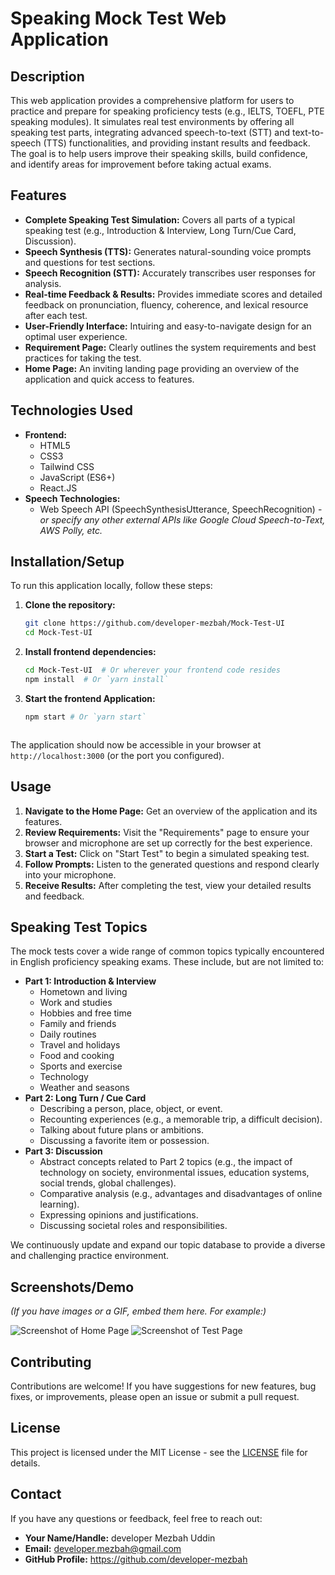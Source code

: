 # Speaking Mock Test Web Application

## Description

This web application provides a comprehensive platform for users to practice and prepare for speaking proficiency tests (e.g., IELTS, TOEFL, PTE speaking modules). It simulates real test environments by offering all speaking test parts, integrating advanced speech-to-text (STT) and text-to-speech (TTS) functionalities, and providing instant results and feedback. The goal is to help users improve their speaking skills, build confidence, and identify areas for improvement before taking actual exams.

## Features

* **Complete Speaking Test Simulation:** Covers all parts of a typical speaking test (e.g., Introduction & Interview, Long Turn/Cue Card, Discussion).
* **Speech Synthesis (TTS):** Generates natural-sounding voice prompts and questions for test sections.
* **Speech Recognition (STT):** Accurately transcribes user responses for analysis.
* **Real-time Feedback & Results:** Provides immediate scores and detailed feedback on pronunciation, fluency, coherence, and lexical resource after each test.
* **User-Friendly Interface:** Intuiring and easy-to-navigate design for an optimal user experience.
* **Requirement Page:** Clearly outlines the system requirements and best practices for taking the test.
* **Home Page:** An inviting landing page providing an overview of the application and quick access to features.

## Technologies Used

* **Frontend:**
    * HTML5
    * CSS3
    * Tailwind CSS
    * JavaScript (ES6+)
    * React.JS
* **Speech Technologies:**
    * Web Speech API (SpeechSynthesisUtterance, SpeechRecognition) - *or specify any other external APIs like Google Cloud Speech-to-Text, AWS Polly, etc.*

## Installation/Setup

To run this application locally, follow these steps:

1.  **Clone the repository:**
    ```bash
    git clone https://github.com/developer-mezbah/Mock-Test-UI
    cd Mock-Test-UI
    ```
2.  **Install frontend dependencies:**
    ```bash
    cd Mock-Test-UI  # Or wherever your frontend code resides
    npm install  # Or `yarn install`
    ```
5.  **Start the frontend Application:**
    ```bash
    npm start # Or `yarn start`
    ```

    ```

The application should now be accessible in your browser at `http://localhost:3000` (or the port you configured).

## Usage

1.  **Navigate to the Home Page:** Get an overview of the application and its features.
2.  **Review Requirements:** Visit the "Requirements" page to ensure your browser and microphone are set up correctly for the best experience.
3.  **Start a Test:** Click on "Start Test" to begin a simulated speaking test.
4.  **Follow Prompts:** Listen to the generated questions and respond clearly into your microphone.
5.  **Receive Results:** After completing the test, view your detailed results and feedback.

## Speaking Test Topics

The mock tests cover a wide range of common topics typically encountered in English proficiency speaking exams. These include, but are not limited to:

* **Part 1: Introduction & Interview**
    * Hometown and living
    * Work and studies
    * Hobbies and free time
    * Family and friends
    * Daily routines
    * Travel and holidays
    * Food and cooking
    * Sports and exercise
    * Technology
    * Weather and seasons
* **Part 2: Long Turn / Cue Card**
    * Describing a person, place, object, or event.
    * Recounting experiences (e.g., a memorable trip, a difficult decision).
    * Talking about future plans or ambitions.
    * Discussing a favorite item or possession.
* **Part 3: Discussion**
    * Abstract concepts related to Part 2 topics (e.g., the impact of technology on society, environmental issues, education systems, social trends, global challenges).
    * Comparative analysis (e.g., advantages and disadvantages of online learning).
    * Expressing opinions and justifications.
    * Discussing societal roles and responsibilities.

We continuously update and expand our topic database to provide a diverse and challenging practice environment.

## Screenshots/Demo

*(If you have images or a GIF, embed them here. For example:)*

![Screenshot of Home Page](https://res.cloudinary.com/de4xozulb/image/upload/v1752664284/Github-Preview/aaeeeulhbzoczfomtr2m.png)
![Screenshot of Test Page](https://res.cloudinary.com/de4xozulb/image/upload/v1752664284/Github-Preview/uuciqtx1agtxdbwdzcot.png)

## Contributing

Contributions are welcome! If you have suggestions for new features, bug fixes, or improvements, please open an issue or submit a pull request.

## License

This project is licensed under the MIT License - see the [LICENSE](LICENSE) file for details.

## Contact

If you have any questions or feedback, feel free to reach out:

* **Your Name/Handle:** developer Mezbah Uddin
* **Email:** developer.mezbah@gmail.com
* **GitHub Profile:** https://github.com/developer-mezbah